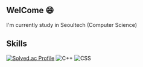 ## WelCome 😄
I'm currently study in Seoultech (Computer Science)

## Skills ##
[![Solved.ac Profile](http://mazassumnida.wtf/api/mini/generate_badge?boj=hanu607)](https://solved.ac/hanu607)
![C++](https://img.shields.io/badge/c++-%2300599C.svg?style=for-the-badge&logo=c%2B%2B&logoColor=white)
![CSS](https://img.shields.io/badge/CSS3-1572B6?style=flat-square&amp;logo=CSS3&amp;logoColor=white)
